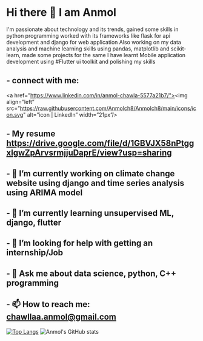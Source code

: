 #            Hi there 👋 I am Anmol
I'm passionate about technology and its trends, gained some skills in python programming worked with its frameworks like flask 
for api development and django for web application
Also working on my data analysis and machine learning skills using pandas, matplotlib and scikit-learn, made some projects for the same 
I have learnt Mobile application development using #Flutter ui toolkit and polishing my skills
## - connect with me:
<a href=”https://www.linkedin.com/in/anmol-chawla-5577a21b7/"><img align=”left” src=”https://raw.githubusercontent.com/Anmolch8/Anmolch8/main/icons/icon.svg" alt=”icon | LinkedIn” width=”21px”/></a>
## - My resume https://drive.google.com/file/d/1GBVJX58nPtggxIgwZpArvsrmjjuDaprE/view?usp=sharing
## - 🔭 I’m currently working on climate change website using django and time series analysis using ARIMA model
## - 🌱 I’m currently learning unsupervised ML, django, flutter
## - 🤔 I’m looking for help with getting an internship/Job 
## - 💬 Ask me about data science, python, C++ programming 
## - 📫 How to reach me: chawllaa.anmol@gmail.com

[![Top Langs](https://github-readme-stats.vercel.app/api/top-langs/?username=Anmolch8&layout=compact)](https://github.com/Anmolch8)
![Anmol's GitHub stats](https://github-readme-stats.vercel.app/api?username=Anmolch8&show_icons=true&theme=radical)
